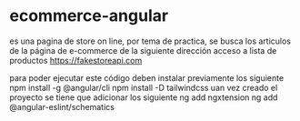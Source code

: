 # ecommerce-angular
es una pagina de store on line, por tema de practica, se busca los articulos de la página de e-commerce de la 
siguiente dirección 
acceso a lista de productos
https://fakestoreapi.com

para poder ejecutar este código deben instalar previamente los siguiente
npm install -g @angular/cli
npm install -D tailwindcss
uan vez creado el proyecto se tiene que adicionar los siguiente 
ng add ngxtension
ng add @angular-eslint/schematics
